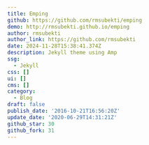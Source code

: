```yaml
---
title: Emping
github: https://github.com/rmsubekti/emping
demo: http://rmsubekti.github.io/emping
author: rmsubekti
author_link: https://github.com/rmsubekti
date: 2024-11-28T15:38:41.374Z
description: Jekyll theme using Amp
ssg:
  - Jekyll
css: []
ui: []
cms: []
category:
  - Blog
draft: false
publish_date: '2016-10-21T16:56:20Z'
update_date: '2020-06-29T14:31:21Z'
github_star: 30
github_fork: 31
---
```

